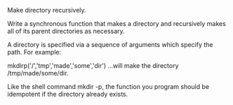 Make directory recursively.

Write a synchronous function that makes a directory and recursively makes all of its parent directories as necessary.

A directory is specified via a sequence of arguments which specify the path. For example:

mkdirp('/','tmp','made','some','dir')
...will make the directory /tmp/made/some/dir.

Like the shell command mkdir -p, the function you program should be idempotent if the directory already exists.
